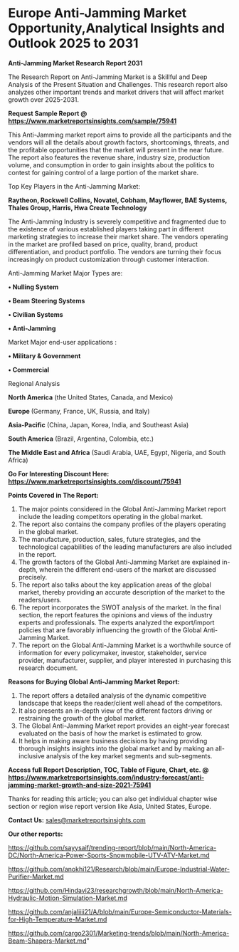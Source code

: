 # Europe Anti-Jamming Market Opportunity,Analytical Insights and Outlook 2025 to 2031

<strong>Anti-Jamming Market Research Report 2031</strong>

The Research Report on Anti-Jamming Market is a Skillful and Deep Analysis of the Present Situation and Challenges. This research report also analyzes other important trends and market drivers that will affect market growth over 2025-2031.

<strong>Request Sample Report @ <a href=https://www.marketreportsinsights.com/sample/75941>https://www.marketreportsinsights.com/sample/75941</a></strong>

This Anti-Jamming market report aims to provide all the participants and the vendors will all the details about growth factors, shortcomings, threats, and the profitable opportunities that the market will present in the near future. The report also features the revenue share, industry size, production volume, and consumption in order to gain insights about the politics to contest for gaining control of a large portion of the market share.

Top Key Players in the Anti-Jamming Market:

<strong>Raytheon, Rockwell Collins, Novatel, Cobham, Mayflower, BAE Systems, Thales Group, Harris, Hwa Create Technology</strong>

The Anti-Jamming Industry is severely competitive and fragmented due to the existence of various established players taking part in different marketing strategies to increase their market share. The vendors operating in the market are profiled based on price, quality, brand, product differentiation, and product portfolio. The vendors are turning their focus increasingly on product customization through customer interaction.

Anti-Jamming Market Major Types are:

<strong>• Nulling System

• Beam Steering Systems

• Civilian Systems

• Anti-Jamming</strong>

Market Major end-user applications :

<strong>• Military & Government

• Commercial</strong>

Regional Analysis

</u><strong><b>North America</b></strong> (the United States, Canada, and Mexico)

<strong><b>Europe </b></strong>(Germany, France, UK, Russia, and Italy)

<strong><b>Asia-Pacific</b></strong> (China, Japan, Korea, India, and Southeast Asia)

<strong><b>South America</b></strong> (Brazil, Argentina, Colombia, etc.)

<strong><b>The Middle East and Africa</b></strong> (Saudi Arabia, UAE, Egypt, Nigeria, and South Africa)

<strong>Go For Interesting Discount Here: <a href=https://www.marketreportsinsights.com/discount/75941>https://www.marketreportsinsights.com/discount/75941</a></strong>

<strong>Points Covered in The Report:</strong>
<ol>
  <li>The major points considered in the Global Anti-Jamming Market report include the leading competitors operating in the global market.</li>
  <li>The report also contains the company profiles of the players operating in the global market.</li>
  <li>The manufacture, production, sales, future strategies, and the technological capabilities of the leading manufacturers are also included in the report.</li>
  <li>The growth factors of the Global Anti-Jamming Market are explained in-depth, wherein the different end-users of the market are discussed precisely.</li>
  <li>The report also talks about the key application areas of the global market, thereby providing an accurate description of the market to the readers/users.</li>
  <li>The report incorporates the SWOT analysis of the market. In the final section, the report features the opinions and views of the industry experts and professionals. The experts analyzed the export/import policies that are favorably influencing the growth of the Global Anti-Jamming Market.</li>
  <li>The report on the Global Anti-Jamming Market is a worthwhile source of information for every policymaker, investor, stakeholder, service provider, manufacturer, supplier, and player interested in purchasing this research document.</li>
</ol>
<strong>Reasons for Buying Global Anti-Jamming Market Report:</strong>

<ol>
  <li>The report offers a detailed analysis of the dynamic competitive landscape that keeps the reader/client well ahead of the competitors.</li>
  <li>It also presents an in-depth view of the different factors driving or restraining the growth of the global market.</li>
  <li>The Global Anti-Jamming Market report provides an eight-year forecast evaluated on the basis of how the market is estimated to grow.</li>
  <li>It helps in making aware business decisions by having providing thorough insights insights into the global market and by making an all-inclusive analysis of the key market segments and sub-segments.</li>
</ol>
<strong>Access full Report Description, TOC, Table of Figure, Chart, etc. @ <a href=https://www.marketreportsinsights.com/industry-forecast/anti-jamming-market-growth-and-size-2021-75941>https://www.marketreportsinsights.com/industry-forecast/anti-jamming-market-growth-and-size-2021-75941</a></strong>


Thanks for reading this article; you can also get individual chapter wise section or region wise report version like Asia, United States, Europe.

<strong>Contact Us:</strong>
sales@marketreportsinsights.com

<strong>Our other reports:</strong>

<a href=https://github.com/sayysaif/trending-report/blob/main/North-America-DC/North-America-Power-Sports-Snowmobile-UTV-ATV-Market.md>https://github.com/sayysaif/trending-report/blob/main/North-America-DC/North-America-Power-Sports-Snowmobile-UTV-ATV-Market.md</a>

<a href=https://github.com/anokhi121/Research/blob/main/Europe-Industrial-Water-Purifier-Market.md>https://github.com/anokhi121/Research/blob/main/Europe-Industrial-Water-Purifier-Market.md</a>

<a href=https://github.com/Hindavi23/researchgrowth/blob/main/North-America-Hydraulic-Motion-Simulation-Market.md>https://github.com/Hindavi23/researchgrowth/blob/main/North-America-Hydraulic-Motion-Simulation-Market.md</a>

<a href=https://github.com/anjaliiii21/A/blob/main/Europe-Semiconductor-Materials-for-High-Temperature-Market.md>https://github.com/anjaliiii21/A/blob/main/Europe-Semiconductor-Materials-for-High-Temperature-Market.md</a>

<a href=https://github.com/cargo2301/Marketing-trends/blob/main/North-America-Beam-Shapers-Market.md>https://github.com/cargo2301/Marketing-trends/blob/main/North-America-Beam-Shapers-Market.md</a>"
